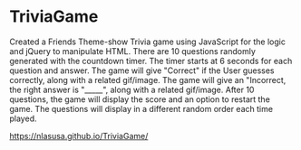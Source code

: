 # TriviaGame

Created a Friends Theme-show Trivia game using JavaScript for the logic and jQuery to manipulate HTML.  There are 10 questions randomly generated with the countdown timer. The timer starts at 6 seconds for each question and answer. The game will give "Correct" if the User guesses correctly, along with a related gif/image. The game will give an "Incorrect, the right answer is "_____", along with a related gif/image. After 10 questions, the game will display the score and an option to restart the game. The questions will display in a different random order each time played. 

https://nlasusa.github.io/TriviaGame/
